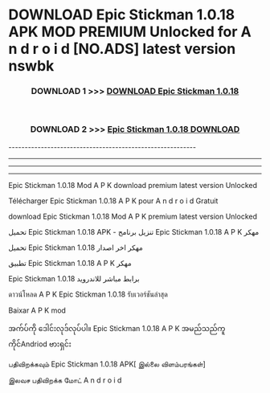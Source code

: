 # DOWNLOAD Epic Stickman 1.0.18 APK MOD PREMIUM Unlocked for A n d r o i d [NO.ADS] latest version nswbk 



<div align="center">

<h3>DOWNLOAD 1 >>> <a href="https://getmod2.web.app/?judul=Epic Stickman 1.0.18">DOWNLOAD Epic Stickman 1.0.18</a></h3><br>

<h3>DOWNLOAD 2 >>> <a href="https://getmod2.web.app/?judul=Epic Stickman 1.0.18">Epic Stickman 1.0.18 DOWNLOAD </a></h3>

</div>
----------------------------------------------------------

----------------------------------------------------------

----------------------------------------------------------

----------------------------------------------------------

Epic Stickman 1.0.18 Mod A P K download premium latest version Unlocked

Télécharger Epic Stickman 1.0.18 A P K pour A n d r o i d Gratuit

download Epic Stickman 1.0.18 Mod A P K premium latest version Unlocked

تحميل Epic Stickman 1.0.18 APK - تنزيل برنامج Epic Stickman 1.0.18 A P K مهكر

تحميل Epic Stickman 1.0.18 مهكر اخر اصدار

تطبيق Epic Stickman 1.0.18 A P K مهكر

Epic Stickman 1.0.18 برابط مباشر للاندرويد

ดาวน์โหลด A P K Epic Stickman 1.0.18 รับเวอร์ชันล่าสุด

Baixar A P K mod

အက်ပ်ကို ဒေါင်းလုဒ်လုပ်ပါ။ Epic Stickman 1.0.18 A P K အမည်သည်ကူကိုင်Andriod ဗားရှင်း

பதிவிறக்கவும் Epic Stickman 1.0.18 APK[ இல்லை விளம்பரங்கள்] 
 
இலவச பதிவிறக்க மோட் A n d r o i d



